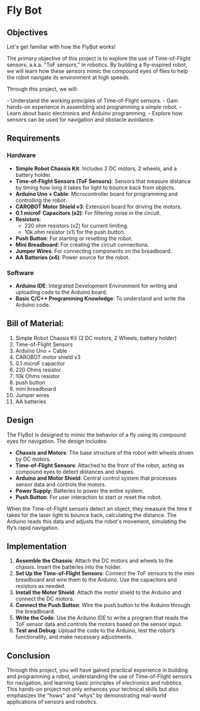 # Fly Bot

## Objectives

<p>Let's get familiar with how the FlyBot works!</p>

<p>The primary objective of this project is to explore the use of Time-of-Flight sensors, a.k.a. "ToF sensors," in robotics. By building a fly-inspired robot, we will learn how these sensors mimic the compound eyes of flies to help the robot navigate its environment at high speeds.</p>

<p>Through this project, we will:</p>
- Understand the working principles of Time-of-Flight sensors.
- Gain hands-on experience in assembling and programming a simple robot.
- Learn about basic electronics and Arduino programming.
- Explore how sensors can be used for navigation and obstacle avoidance.

## Requirements
### Hardware
- **Simple Robot Chassis Kit**: Includes 2 DC motors, 2 wheels, and a battery holder.
- **Time-of-Flight Sensors (ToF Sensors)**: Sensors that measure distance by timing how long it takes for light to bounce back from objects.
- **Arduino Uno + Cable**: Microcontroller board for programming and controlling the robot.
- **CAROBOT Motor Shield v3**: Extension board for driving the motors.
- **0.1 microF Capacitors (x2)**: For filtering noise in the circuit.
- **Resistors**:
  - 220 ohm resistors (x2) for current limiting.
  - 10k ohm resistor (x1) for the push button.
- **Push Button**: For starting or resetting the robot.
- **Mini Breadboard**: For creating the circuit connections.
- **Jumper Wires**: For connecting components on the breadboard.
- **AA Batteries (x4)**: Power source for the robot.

### Software
- **Arduino IDE**: Integrated Development Environment for writing and uploading code to the Arduino board.
- **Basic C/C++ Programming Knowledge**: To understand and write the Arduino code.

## Bill of Material:
1. Simple Robot Chassis Kit (2 DC motors, 2 Wheels, battery holder)
2. Time-of-Flight Sensors
3. Arduino Uno + Cable
4. CAROBOT motor shield v3
5. 0.1 microF capacitor
6. 220 Ohms resistor
7. 10k Ohms resistor
8. push button
9. mini breadboard
10. Jumper wires
11. AA batteries

## Design
The FlyBot is designed to mimic the behavior of a fly using its compound eyes for navigation. The design includes:
- **Chassis and Motors**: The base structure of the robot with wheels driven by DC motors.
- **Time-of-Flight Sensors**: Attached to the front of the robot, acting as compound eyes to detect distances and shapes.
- **Arduino and Motor Shield**: Central control system that processes sensor data and controls the motors.
- **Power Supply**: Batteries to power the entire system.
- **Push Button**: For user interaction to start or reset the robot.

When the Time-of-Flight sensors detect an object, they measure the time it takes for the laser light to bounce back, calculating the distance. The Arduino reads this data and adjusts the robot's movement, simulating the fly’s rapid navigation.

## Implementation
1. **Assemble the Chassis**: Attach the DC motors and wheels to the chassis. Insert the batteries into the holder.
2. **Set Up the Time-of-Flight Sensors**: Connect the ToF sensors to the mini breadboard and wire them to the Arduino. Use the capacitors and resistors as needed.
3. **Install the Motor Shield**: Attach the motor shield to the Arduino and connect the DC motors.
4. **Connect the Push Button**: Wire the push button to the Arduino through the breadboard.
5. **Write the Code**: Use the Arduino IDE to write a program that reads the ToF sensor data and controls the motors based on the sensor input.
6. **Test and Debug**: Upload the code to the Arduino, test the robot’s functionality, and make necessary adjustments.

## Conclusion
Through this project, you will have gained practical experience in building and programming a robot, understanding the use of Time-of-Flight sensors for navigation, and learning basic principles of electronics and robotics. This hands-on project not only enhances your technical skills but also emphasizes the "hows" and "whys" by demonstrating real-world applications of sensors and robotics.
